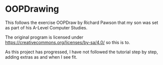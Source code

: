 # OOPDrawing

This follows the exercise OOPDraw by Richard Pawson that my son was set as part of his A-Level Computer Studies.

The original program is licensed under https://creativecommons.org/licenses/by-sa/4.0/ so this is to.

As this project has progressed, I have not followed the tutorial step by step, adding extras as and when I see fit.
